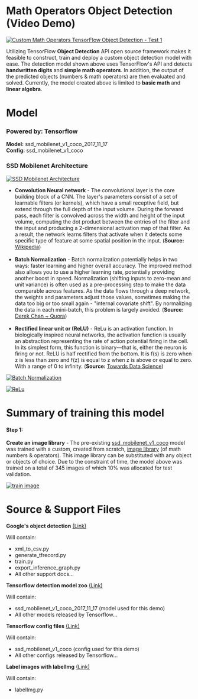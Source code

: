 # Math Operators Object Detection (Video Demo)
[![Custom Math Operators TensorFlow Object Detection - Test 1](https://github.com/stevenobadja/math_object_detection/blob/master/s_img/Screen%20Shot%202018-01-04%20at%205.58.45%20PM.png?raw=true)](https://youtu.be/iss52uQS6jo)

Utilizing TensorFlow **Object Detection** API open source framework makes it feasible to construct, train and deploy a custom object detection model with ease. The detection model shown above uses TensorFlow's API and detects **handwritten digits** and **simple math operators**. In addition, the output of the predicted objects (numbers & math operators) are then evaluated and solved. Currently, the model created above is limited to **basic math** and **linear algebra**.

# Model
### Powered by: Tensorflow
**Model:** ssd_mobilenet_v1_coco_2017_11_17<br/>
**Config:** ssd_mobilenet_v1_coco<br/>

### SSD Mobilenet Architecture
[![SSD Mobilenet Architecture](https://github.com/stevenobadja/math_object_detection/blob/master/s_img/SSD%20Mobilenet%20Architecture.png?raw=true)](https://github.com/stevenobadja/math_object_detection/blob/master/s_img/SSD%20Mobilenet%20Architecture.png?raw=true)

- **Convolution Neural network** - The convolutional layer is the core building block of a CNN. The layer's parameters consist of a set of learnable filters (or kernels), which have a small receptive field, but extend through the full depth of the input volume. During the forward pass, each filter is convolved across the width and height of the input volume, computing the dot product between the entries of the filter and the input and producing a 2-dimensional activation map of that filter. As a result, the network learns filters that activate when it detects some specific type of feature at some spatial position in the input. (**Source:** [Wikipedia](https://en.wikipedia.org/wiki/Convolutional_neural_network))<br/><br/>
- **Batch Normalization** - Batch normalization potentially helps in two ways: faster learning and higher overall accuracy. The improved method also allows you to use a higher learning rate, potentially providing another boost in speed. Normalization (shifting inputs to zero-mean and unit variance) is often used as a pre-processing step to make the data comparable across features. As the data flows through a deep network, the weights and parameters adjust those values, sometimes making the data too big or too small again - "internal covariate shift". By normalizing the data in each mini-batch, this problem is largely avoided. (**Source:** [Derek Chan ~ Quora](https://www.quora.com/Why-does-batch-normalization-help))<br/><br/>
- **Rectified linear unit or (ReLU)** - ReLu is an activation function. In biologically inspired neural networks, the activation function is usually an abstraction representing the rate of action potential firing in the cell. In its simplest form, this function is binary—that is, either the neuron is firing or not. ReLU is half rectified from the bottom. It is f(s) is zero when z is less than zero and f(z) is equal to z when z is above or equal to zero. With a range of 0 to infinity. (**Source:** [Towards Data Science](https://towardsdatascience.com/activation-functions-neural-networks-1cbd9f8d91d6))<br/>

[![Batch Normalization](https://github.com/stevenobadja/math_object_detection/blob/master/s_img/Batch%20Normalization.png?raw=true)](https://github.com/stevenobadja/math_object_detection/blob/master/s_img/Batch%20Normalization.png?raw=true)

[![ReLu](https://github.com/stevenobadja/math_object_detection/blob/master/s_img/ReLu.png?raw=true)](https://github.com/stevenobadja/math_object_detection/blob/master/s_img/ReLu.png?raw=true)

# Summary of training this model

#### Step 1:
**Create an image library** - The pre-existing [ssd_mobilenet_v1_coco](https://github.com/tensorflow/models/blob/master/research/object_detection/g3doc/detection_model_zoo.md) model was trained with a custom, created from scratch, [image library](https://github.com/stevenobadja/math_object_detection/tree/master/images) (of math numbers & operators). This image library can be substituted with any object or objects of choice. Due to the constraint of time, the model above was trained on a total of 345 images of which 10% was allocated for test validation.

[![train image](https://github.com/stevenobadja/math_object_detection/blob/master/images/testadd2.3.jpg?raw=true)](https://github.com/stevenobadja/math_object_detection/blob/master/images/testadd2.3.jpg?raw=true)


# Source & Support Files

**Google's object detection** [(Link)](https://github.com/tensorflow/models/tree/master/research/object_detection)

Will contain:
- xml_to_csv.py
- generate_tfrecord.py
- train.py
- export_inference_graph.py
- All other support docs...

**Tensorflow detection model zoo** [(Link)](https://github.com/tensorflow/models/blob/master/research/object_detection/g3doc/detection_model_zoo.md)

Will contain:
- ssd_mobilenet_v1_coco_2017_11_17 (model used for this demo)
- All other models released by Tensorflow...

**Tensorflow config files** [(Link)](https://github.com/tensorflow/models/tree/master/research/object_detection/samples/configs)

Will contain:
- ssd_mobilenet_v1_coco (config used for this demo)
- All other configs released by Tensorflow...

**Label images with labelImg** [(Link)](https://github.com/tzutalin/labelImg)

Will contain:
- labelImg.py
